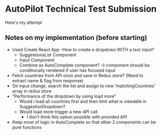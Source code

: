 # AutoPilot Technical Test Submission

Here's my attempt

## Notes on my implementation (before starting)

- Used Create React App
-How to create a dropdown WITH a text input?
  - SuggestionsList Component
  - Input Component
  - Combine as AutoComplete component?
-li component should be conditionally rendered if user has focused input
- Fetch countries from API once and save in Redux store? (Need to extract name & flag from response)
- On input change, search the list and assign to new ‘matchingCountries’ array in redux store
- “Performance of the dropdown by using load more”
  - Would i load all countries first and then limit what is viewable in SuggestionDropdown?
  - Would load more trigger a new API call
    - I don’t think this option possible with provided API
- Keep most of logic in AutoComplete so that other 2 components can be pure functions

